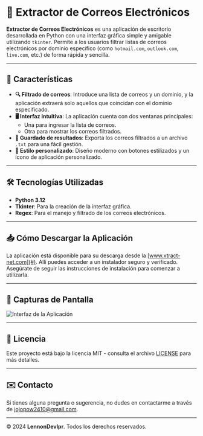 # 📧 Extractor de Correos Electrónicos

**Extractor de Correos Electrónicos** es una aplicación de escritorio desarrollada en Python con una interfaz gráfica simple y amigable utilizando `tkinter`. Permite a los usuarios filtrar listas de correos electrónicos por dominio específico (como `hotmail.com`, `outlook.com`, `live.com`, etc.) de forma rápida y sencilla.

---

## 🚀 Características

- **🔍 Filtrado de correos**: Introduce una lista de correos y un dominio, y la aplicación extraerá solo aquellos que coincidan con el dominio especificado.
- **🖥️ Interfaz intuitiva**: La aplicación cuenta con dos ventanas principales:
  - Una para ingresar la lista de correos.
  - Otra para mostrar los correos filtrados.
- **💾 Guardado de resultados**: Exporta los correos filtrados a un archivo `.txt` para una fácil gestión.
- **🎨 Estilo personalizado**: Diseño moderno con botones estilizados y un ícono de aplicación personalizado.

---

## 🛠️ Tecnologías Utilizadas

- **Python 3.12**
- **Tkinter**: Para la creación de la interfaz gráfica.
- **Regex**: Para el manejo y filtrado de los correos electrónicos.

---

## 📥 Cómo Descargar la Aplicación

La aplicación está disponible para su descarga desde la [www.xtract-net.com](#). Allí puedes acceder a un instalador seguro y verificado. Asegúrate de seguir las instrucciones de instalación para comenzar a utilizarla.

---

## 📸 Capturas de Pantalla

![Interfaz de la Aplicación](https://johnlennonl.github.io/Xtract.NET/xtract.png)

---

## 📝 Licencia

Este proyecto está bajo la licencia MIT - consulta el archivo [LICENSE](LICENSE) para más detalles.

---

## ✉️ Contacto

Si tienes alguna pregunta o sugerencia, no dudes en contactarme a través de [jojopow2410@gmail.com](mailto:jojopow2410@gmail.com).

---

© 2024 **LennonDevlpr**. Todos los derechos reservados.
